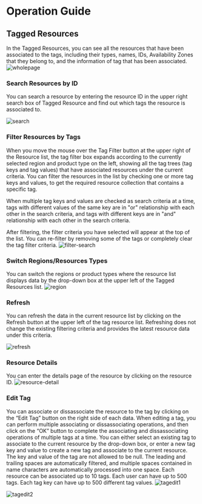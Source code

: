 # Operation Guide

## Tagged Resources
In the Tagged Resources, you can see all the resources that have been associated to the tags, including their types, names, IDs, Availability Zones that they belong to, and the information of tag that has been associated.
![wholepage](../../../../image/Tag/tagresource/wholepage.png)

### Search Resources by ID
You can search a resource by entering the resource ID in the upper right search box of Tagged Resource and find out which tags the resource is associated to.

![search](../../../../image/Tag/tagresource/search.png)

### Filter Resources by Tags
When you move the mouse over the Tag Filter button at the upper right of the Resource list, the tag filter box expands according to the currently selected region and product type on the left, showing all the tag trees (tag keys and tag values) that have associated resources under the current criteria. You can filter the resources in the list by checking one or more tag keys and values, to get the required resource collection that contains a specific tag.

When multiple tag keys and values are checked as search criteria at a time, tags with different values of the same key are in "or" relationship with each other in the search criteria, and tags with different keys are in "and" relationship with each other in the search criteria.

After filtering, the filter criteria you have selected will appear at the top of the list. You can re-filter by removing some of the tags or completely clear the tag filter criteria.
![filter-search](../../../../image/Tag/tagresource/filter-search.png)

### Switch Regions/Resources Types
You can switch the regions or product types where the resource list displays data by the drop-down box at the upper left of the Tagged Resources list.
![region](../../../../image/Tag/tagresource/region.png)

### Refresh
You can refresh the data in the current resource list by clicking on the Refresh button at the upper left of the tag resource list. Refreshing does not change the existing filtering criteria and provides the latest resource data under this criteria.

![refresh](../../../../image/Tag/tagresource/refresh.png)

### Resource Details
You can enter the details page of the resource by clicking on the resource ID.
![resource-detail](../../../../image/Tag/tagresource/resource-detail.png)

### Edit Tag
You can associate or dissassociate the resource to the tag by clicking on the “Edit Tag” button on the right side of each data. When editing a tag, you can perform multiple associating or dissassociating operations, and then click on the “OK” button to complete the associating and dissassociating operations of multiple tags at a time.
You can either select an existing tag to associate to the current resource by the drop-down box, or enter a new tag key and value to create a new tag and associate to the current resource.
The key and value of the tag are not allowed to be null. The leading and trailing spaces are automatically filtered, and multiple spaces contained in name characters are automatically processed into one space.
Each resource can be associated up to 10 tags. Each user can have up to 500 tags. Each tag key can have up to 500 different tag values.
![tagedit1](../../../../image/Tag/tagresource/tagedit1.png)

![tagedit2](../../../../image/Tag/tagresource/tagedit2.png)
